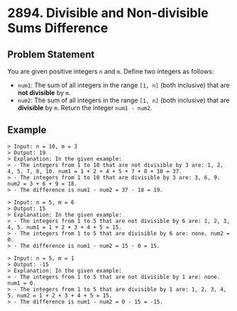 # 2894. Divisible and Non-divisible Sums Difference

## Problem Statement
You are given positive integers `n` and `m`.
Define two integers as follows:

- `num1`: The sum of all integers in the range ```[1, n]``` (both inclusive) that are **not divisible** by `m`.
- `num2`: The sum of all integers in the range ```[1, n]``` (both inclusive) that are **divisible** by `m`.
Return the integer `num1 - num2`.
## Example
```Example 1:
> Input: n = 10, m = 3
> Output: 19
> Explanation: In the given example:
> - The integers from 1 to 10 that are not divisible by 3 are: 1, 2, 4, 5, 7, 8, 10. num1 = 1 + 2 + 4 + 5 + 7 + 8 + 10 = 37.
> - The integers from 1 to 10 that are divisible by 3 are: 3, 6, 9. num2 = 3 + 6 + 9 = 18.
> - The difference is num1 - num2 = 37 - 18 = 19.
```

```Example 2:
> Input: n = 5, m = 6
> Output: 15
> Explanation: In the given example:
> - The integers from 1 to 5 that are not divisible by 6 are: 1, 2, 3, 4, 5. num1 = 1 + 2 + 3 + 4 + 5 = 15.
> - The integers from 1 to 5 that are divisible by 6 are: none. num2 = 0.
> - The difference is num1 - num2 = 15 - 0 = 15.
```

```Example 3:
> Input: n = 5, m = 1
> Output: -15
> Explanation: In the given example:
> - The integers from 1 to 5 that are not divisible by 1 are: none. num1 = 0.
> - The integers from 1 to 5 that are divisible by 1 are: 1, 2, 3, 4, 5. num2 = 1 + 2 + 3 + 4 + 5 = 15.
> - The difference is num1 - num2 = 0 - 15 = -15.
```